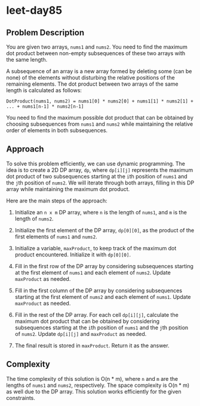 # leet-day85

## Problem Description

You are given two arrays, `nums1` and `nums2`. You need to find the maximum dot product between non-empty subsequences of these two arrays with the same length.

A subsequence of an array is a new array formed by deleting some (can be none) of the elements without disturbing the relative positions of the remaining elements. The dot product between two arrays of the same length is calculated as follows:

```
DotProduct(nums1, nums2) = nums1[0] * nums2[0] + nums1[1] * nums2[1] + ... + nums1[n-1] * nums2[n-1]
```

You need to find the maximum possible dot product that can be obtained by choosing subsequences from `nums1` and `nums2` while maintaining the relative order of elements in both subsequences.

## Approach

To solve this problem efficiently, we can use dynamic programming. The idea is to create a 2D DP array, `dp`, where `dp[i][j]` represents the maximum dot product of two subsequences starting at the `i`th position of `nums1` and the `j`th position of `nums2`. We will iterate through both arrays, filling in this DP array while maintaining the maximum dot product.

Here are the main steps of the approach:

1. Initialize an `n x m` DP array, where `n` is the length of `nums1`, and `m` is the length of `nums2`.

2. Initialize the first element of the DP array, `dp[0][0]`, as the product of the first elements of `nums1` and `nums2`.

3. Initialize a variable, `maxProduct`, to keep track of the maximum dot product encountered. Initialize it with `dp[0][0]`.

4. Fill in the first row of the DP array by considering subsequences starting at the first element of `nums1` and each element of `nums2`. Update `maxProduct` as needed.

5. Fill in the first column of the DP array by considering subsequences starting at the first element of `nums2` and each element of `nums1`. Update `maxProduct` as needed.

6. Fill in the rest of the DP array. For each cell `dp[i][j]`, calculate the maximum dot product that can be obtained by considering subsequences starting at the `i`th position of `nums1` and the `j`th position of `nums2`. Update `dp[i][j]` and `maxProduct` as needed.

7. The final result is stored in `maxProduct`. Return it as the answer.

## Complexity

The time complexity of this solution is O(n * m), where `n` and `m` are the lengths of `nums1` and `nums2`, respectively.
The space complexity is O(n * m) as well due to the DP array. This solution works efficiently for the given constraints.
